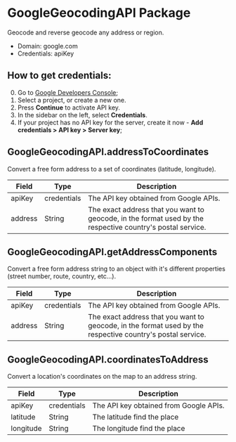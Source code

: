 # GoogleGeocodingAPI Package
Geocode and reverse geocode any address or region.
* Domain: google.com
* Credentials: apiKey

## How to get credentials: 
0. Go to [Google Developers Console](https://console.developers.google.com/?authuser=1);
1. Select a project, or create a new one.
2. Press **Continue** to activate API key.
3. In the sidebar on the left, select **Credentials**.
4. If your project has no API key for the server, create it now - **Add credentials > API key > Server key**;


## GoogleGeocodingAPI.addressToCoordinates
Convert a free form address to a set of coordinates (latitude, longitude).

| Field  | Type  | Description
|--------|-------|----------
| apiKey| credentials| The API key obtained from Google APIs.
| address| String| The exact address that you want to geocode, in the format used by the respective country's postal service.


## GoogleGeocodingAPI.getAddressComponents
Convert a free form address string to an object with it's different properties (street number, route, country, etc...).

| Field  | Type  | Description
|--------|-------|----------
| apiKey| credentials| The API key obtained from Google APIs.
| address| String| The exact address that you want to geocode, in the format used by the respective country's postal service.


## GoogleGeocodingAPI.coordinatesToAddress
Convert a location's coordinates on the map to an address string.

| Field    | Type  | Description
|----------|-------|----------
| apiKey  | credentials| The API key obtained from Google APIs.
| latitude | String| The latitude find the place
| longitude| String| The longitude find the place


